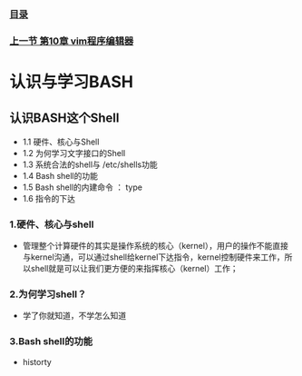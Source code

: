 ### [目录](https://github.com/Letitmiss/Linux-learning/blob/master/README.md)
### [上一节 第10章 vim程序编辑器](https://github.com/Letitmiss/Linux-learning/blob/master/blog/10.vim.md)

# 认识与学习BASH

## 认识BASH这个Shell
* 1.1 硬件、核心与Shell
* 1.2 为何学习文字接口的Shell
* 1.3 系统合法的shell与 /etc/shells功能
* 1.4 Bash shell的功能
* 1.5 Bash shell的内建命令 ： type
* 1.6 指令的下达

### 1.硬件、核心与shell

* 管理整个计算硬件的其实是操作系统的核心（kernel），用户的操作不能直接与kernel沟通，可以通过shell给kernel下达指令，kernel控制硬件来工作，所以shell就是可以让我们更方便的来指挥核心（kernel）工作；
### 2.为何学习shell？
* 学了你就知道，不学怎么知道
### 3.Bash shell的功能
* historty 
